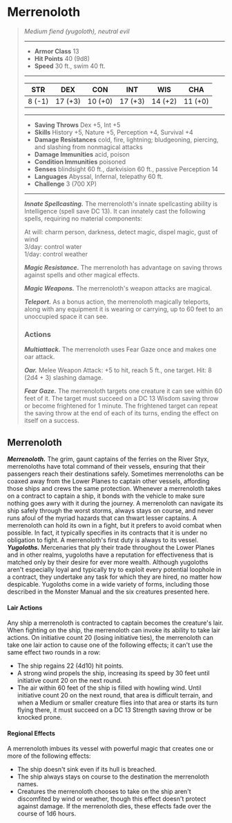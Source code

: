 # Merrenoloth
>*Medium fiend (yugoloth), neutral evil*
>___
>- **Armor Class** 13
>- **Hit Points** 40 (9d8)
>- **Speed** 30 ft., swim 40 ft.
>___
>|STR|DEX|CON|INT|WIS|CHA|
>|:---:|:---:|:---:|:---:|:---:|:---:|
>|8 (-1)|17 (+3)|10 (+0)|17 (+3)|14 (+2)|11 (+0)|
>___
>- **Saving Throws** Dex +5, Int +5
>- **Skills** History +5, Nature +5, Perception +4, Survival +4
>- **Damage Resistances** cold, fire, lightning; bludgeoning, piercing, and slashing from nonmagical attacks
>- **Damage Immunities** acid, poison
>- **Condition Immunities** poisoned
>- **Senses** blindsight 60 ft., darkvision 60 ft., passive Perception 14
>- **Languages** Abyssal, Infernal, telepathy 60 ft.
>- **Challenge** 3 (700 XP)
>___
>***Innate Spellcasting.*** The merrenoloth's innate spellcasting ability is Intelligence (spell save DC 13). It can innately cast the following spells, requiring no material components:  
>
>At will: charm person, darkness, detect magic, dispel magic, gust of wind  
>3/day: control water  
>1/day: control weather  
>
>
>***Magic Resistance.*** The merrenoloth has advantage on saving throws against spells and other magical effects.  
>
>***Magic Weapons.*** The merrenoloth's weapon attacks are magical.  
>
>***Teleport.*** As a bonus action, the merrenoloth magically teleports, along with any equipment it is wearing or carrying, up to 60 feet to an unoccupied space it can see.  
>
>### Actions
>***Multiattack.*** The merrenoloth uses Fear Gaze once and makes one oar attack.  
>
>***Oar.*** Melee Weapon Attack: +5 to hit, reach 5 ft., one target. Hit: 8 (2d4 + 3) slashing damage.  
>
>***Fear Gaze.*** The merrenoloth targets one creature it can see within 60 feet of it. The target must succeed on a DC 13 Wisdom saving throw or become frightened for 1 minute. The frightened target can repeat the saving throw at the end of each of its turns, ending the effect on itself on a success.
## Merrenoloth
***Merrenoloth.*** The grim, gaunt captains of the ferries on the River Styx, merrenoloths have total command of their vessels, ensuring that their passengers reach their destinations safely. Sometimes merrenoloths can be coaxed away from the Lower Planes to captain other vessels, affording those ships and crews the same protection.
Whenever a merrenoloth takes on a contract to captain a ship, it bonds with the vehicle to make sure nothing goes awry with it during the journey. A merrenoloth can navigate its ship safely through the worst storms, always stays on course, and never runs afoul of the myriad hazards that can thwart lesser captains.
A merrenoloth can hold its own in a fight, but it prefers to avoid combat when possible. In fact, it typically specifies in its contracts that it is under no obligation to fight. A merrenoloth's first duty is always to its vessel.
***Yugoloths.*** Mercenaries that ply their trade throughout the Lower Planes and in other realms, yugoloths have a reputation for effectiveness that is matched only by their desire for ever more wealth. Although yugoloths aren't especially loyal and typically try to exploit every potential loophole in a contract, they undertake any task for which they are hired, no matter how despicable. Yugoloths come in a wide variety of forms, including those described in the Monster Manual and the six creatures presented here.
#### Lair Actions
Any ship a merrenoloth is contracted to captain becomes the creature's lair. When fighting on the ship, the merrenoloth can invoke its ability to take lair actions. On initiative count 20 (losing initiative ties), the merrenoloth can take one lair action to cause one of the following effects; it can't use the same effect two rounds in a row:
- The ship regains 22 (4d10) hit points.
- A strong wind propels the ship, increasing its speed by 30 feet until initiative count 20 on the next round.
- The air within 60 feet of the ship is filled with howling wind. Until initiative count 20 on the next round, that area is difficult terrain, and when a Medium or smaller creature flies into that area or starts its turn flying there, it must succeed on a DC 13 Strength saving throw or be knocked prone.
#### Regional Effects
A merrenoloth imbues its vessel with powerful magic that creates one or more of the following effects:
- The ship doesn't sink even if its hull is breached.
- The ship always stays on course to the destination the merrenoloth names.
- Creatures the merrenoloth chooses to take on the ship aren't discomfited by wind or weather, though this effect doesn't protect against damage.
If the merrenoloth dies, these effects fade over the course of 1d6 hours.